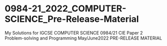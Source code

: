 # 0984-21_2022_COMPUTER-SCIENCE_Pre-Release-Material
My Solutions for  IGCSE COMPUTER SCIENCE 0984/21  CIE Paper 2 Problem-solving and Programming   May/June2022 PRE-RELEASE MATERIAL
